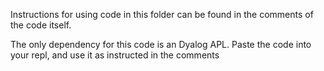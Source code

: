 Instructions for using code in this folder can be found in the comments of the code itself.

The only dependency for this code is an Dyalog APL. Paste the code into your repl, and use it as instructed in the comments